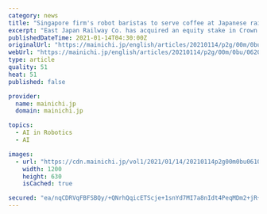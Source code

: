 ```yaml
---
category: news
title: "Singapore firm's robot baristas to serve coffee at Japanese railway stations"
excerpt: "East Japan Railway Co. has acquired an equity stake in Crown Technologies with a view to using the Singapore retail tech star"
publishedDateTime: 2021-01-14T04:30:00Z
originalUrl: "https://mainichi.jp/english/articles/20210114/p2g/00m/0bu/062000c"
webUrl: "https://mainichi.jp/english/articles/20210114/p2g/00m/0bu/062000c"
type: article
quality: 51
heat: 51
published: false

provider:
  name: mainichi.jp
  domain: mainichi.jp

topics:
  - AI in Robotics
  - AI

images:
  - url: "https://cdn.mainichi.jp/vol1/2021/01/14/20210114p2g00m0bu061000p/0c10.jpg?1"
    width: 1200
    height: 630
    isCached: true

secured: "ea/nqCDRVqFBFSBQy/+QNrhQqicETScje+1snYd7MI7a8nIdt4PeqMDm2+jR+LiBXF9m+D1x472XSrQldhxgnHfyObygrurUbXUOKlToQAf84LG2VtL+gJGc93ZWHtLopzXh3zHf3wlI48hwrKJ0/lWwk0oIt93BdmNvvQuA9IObA/1KE7W/ENy9N6CU1HKT3yFBAvuJLmGV+hMbw26Nm8J4pffHjtvl2XVB1SbpiwdLslTzuJ0cQPY0qWVuEA5DrtgsHteT8e8fvrplntl8QBJnyHU16eAQpW5ZlDvSDRnjTJOpNZCsu7xI6Uq4ojYDFC2JfbtRh8aP5mngC9RpZrw9oItxQU/lKgwYQv0s3Jw=;jn4AHT06JqWHGuVQ7egV/Q=="
---
```


